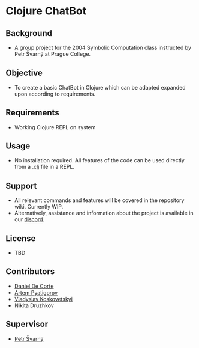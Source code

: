 # Clojure ChatBot
## Background
* A group project for the 2004 Symbolic Computation class instructed by Petr Švarný at Prague College.

## Objective
* To create a basic ChatBot in Clojure which can be adapted expanded upon according to requirements.

## Requirements
* Working Clojure REPL on system

## Usage
* No installation required. All features of the code can be used directly from a .clj file in a REPL.

## Support
* All relevant commands and features will be covered in the repository wiki. Currently WIP.
* Alternatively, assistance and information about the project is available in our [discord](https://discord.gg/XRJ2GbMf).

## License
* TBD

## Contributors
- [Daniel De Corte](https://github.com/DeC0rtez)
- [Artem Pyatigorov](https://github.com/Lucius1010011010)
- [Vladyslav Koskovetskyi](https://github.com/Vladyslav48)
- Nikita Druzhkov

## Supervisor
- [Petr Švarný](https://github.com/svarnypetr)
